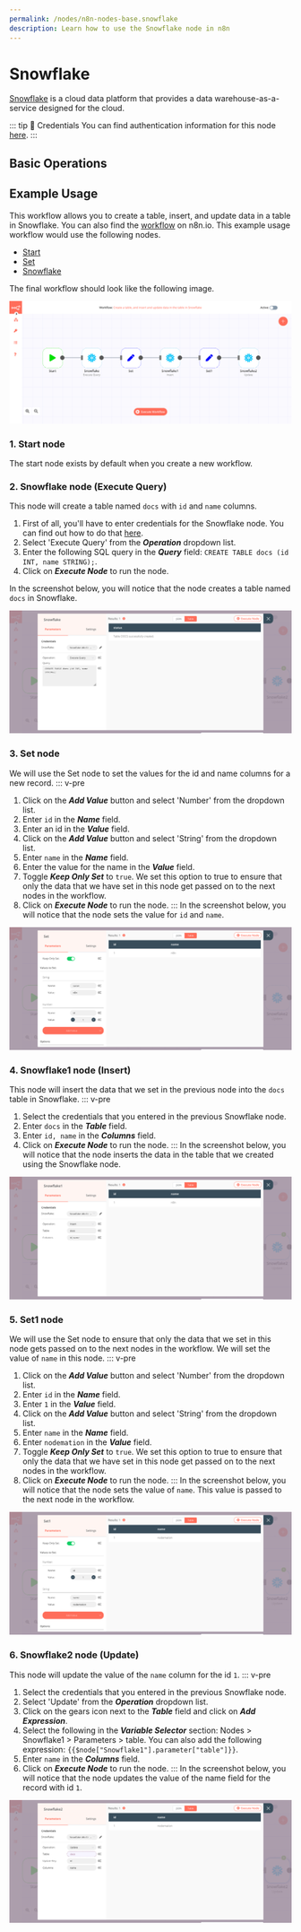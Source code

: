 ```yaml
---
permalink: /nodes/n8n-nodes-base.snowflake
description: Learn how to use the Snowflake node in n8n
---
```


# Snowflake

[Snowflake](https://snowflake.com) is a cloud data platform that provides a data warehouse-as-a-service designed for the cloud.

::: tip 🔑 Credentials
You can find authentication information for this node [here](../../../credentials/Snowflake/README.md).
:::

## Basic Operations

<Resource node="n8n-nodes-base.snowflake" />

## Example Usage

This workflow allows you to create a table, insert, and update data in a table in Snowflake. You can also find the [workflow](https://n8n.io/workflows/824) on n8n.io. This example usage workflow would use the following nodes.
- [Start](../../core-nodes/Start/README.md)
- [Set](../../core-nodes/Set/README.md)
- [Snowflake]()

The final workflow should look like the following image.

![A workflow with the Snowflake node](./workflow.png)

### 1. Start node

The start node exists by default when you create a new workflow.


### 2. Snowflake node (Execute Query)

This node will create a table named `docs` with `id` and `name` columns.

1. First of all, you'll have to enter credentials for the Snowflake node. You can find out how to do that [here](../../../credentials/Snowflake/README.md).
2. Select 'Execute Query' from the ***Operation*** dropdown list.
3. Enter the following SQL query in the ***Query*** field: `CREATE TABLE docs (id INT, name STRING);`.
4. Click on ***Execute Node*** to run the node.

In the screenshot below, you will notice that the node creates a table named `docs` in Snowflake.

![Using the Snowflake node to create a table](./Snowflake_node.png)


### 3. Set node

We will use the Set node to set the values for the id and name columns for a new record.
::: v-pre
1. Click on the ***Add Value*** button and select 'Number' from the dropdown list.
2. Enter `id` in the ***Name*** field.
3. Enter an id in the ***Value*** field.
3. Click on the ***Add Value*** button and select 'String' from the dropdown list.
4. Enter `name` in the ***Name*** field.
5. Enter the value for the name in the ***Value*** field.
6. Toggle ***Keep Only Set*** to `true`. We set this option to true to ensure that only the data that we have set in this node get passed on to the next nodes in the workflow.
7. Click on ***Execute Node*** to run the node.
:::
In the screenshot below, you will notice that the node sets the value for `id` and `name`.

![Using the Set node to set data to be inserted by the Snowflake node](./Set_node.png)

### 4. Snowflake1 node (Insert)

This node will insert the data that we set in the previous node into the `docs` table in Snowflake.
::: v-pre
1. Select the credentials that you entered in the previous Snowflake node.
2. Enter `docs` in the ***Table*** field.
3. Enter `id, name` in the ***Columns*** field.
4. Click on ***Execute Node*** to run the node.
:::
In the screenshot below, you will notice that the node inserts the data in the table that we created using the Snowflake node.

![Using the Snowflake node to insert data into a table](./Snowflake1_node.png)

### 5. Set1 node

We will use the Set node to ensure that only the data that we set in this node gets passed on to the next nodes in the workflow. We will set the value of `name` in this node.
::: v-pre
1. Click on the ***Add Value*** button and select 'Number' from the dropdown list.
2. Enter `id` in the ***Name*** field.
3. Enter `1` in the ***Value*** field.
4. Click on the ***Add Value*** button and select 'String' from the dropdown list.
5. Enter `name` in the ***Name*** field.
6. Enter `nodemation` in the ***Value*** field.
7. Toggle ***Keep Only Set*** to `true`. We set this option to true to ensure that only the data that we have set in this node get passed on to the next nodes in the workflow.
8. Click on ***Execute Node*** to run the node.
:::
In the screenshot below, you will notice that the node sets the value of `name`. This value is passed to the next node in the workflow.

![Using the Set node to set data to be updated by the Snowflake node](./Set1_node.png)

### 6. Snowflake2 node (Update)

This node will update the value of the `name` column for the id `1`.
::: v-pre
1. Select the credentials that you entered in the previous Snowflake node.
2. Select 'Update' from the ***Operation*** dropdown list.
3. Click on the gears icon next to the ***Table*** field and click on ***Add Expression***.
4. Select the following in the ***Variable Selector*** section: Nodes > Snowflake1 > Parameters > table. You can also add the following expression: `{{$node["Snowflake1"].parameter["table"]}}`.
4. Enter `name` in the ***Columns*** field.
5. Click on ***Execute Node*** to run the node.
:::
In the screenshot below, you will notice that the node updates the value of the name field for the record with id `1`.

![Using the Snowflake node to update data](./Snowflake2_node.png)
